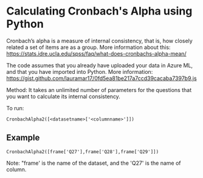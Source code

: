  # Calculating Cronbach's Alpha using Python

Cronbach’s alpha is a measure of internal consistency, that is, how closely related a set of items are as a group. More information about this: https://stats.idre.ucla.edu/spss/faq/what-does-cronbachs-alpha-mean/

The code assumes that you already have uploaded your data in Azure ML, and that you have imported into Python. More information: https://gist.github.com/lauramar17/0fd5ea81be217a7ccd39cacaba7397b9.js

Method: 
It takes an unlimited number of parameters for the questions that you want to calculate its internal consistency. 

To run:

    CronbachAlpha2([<datasetname>['<columnname>']])
 
## Example

    CronbachAlpha2([frame['Q27'],frame['Q28'],frame['Q29']])
              
   Note: "frame' is the name of the dataset, and the 'Q27' is the name of column.